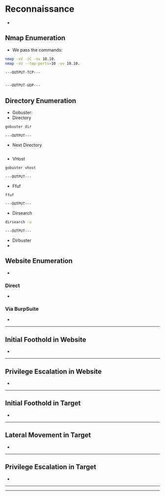 # Reconnaissance
- 
## Nmap Enumeration
- We pass the commands:
```bash
nmap -sV -sC -vv 10.10.
nmap -sU --top-ports=10 -vv 10.10.

---OUTPUT-TCP---


---OUTPUT-UDP---


```

## Directory Enumeration
- Gobuster:
- Directory
```bash
gobuster dir

---OUTPUT---


```
- Next Directory
```bash

```
- VHost
```bash
gobuster vhost

---OUTPUT---


```
- Ffuf
```bash
ffuf

---OUTPUT---


```
- Dirsearch
```bash
dirsearch -u

---OUTPUT---


```
- Dirbuster
- 

## Website Enumeration
- 
### Direct
- 

### Via BurpSuite
- 

--------------
## Initial Foothold in Website
- 

------------
## Privilege Escalation in Website
- 

----------
## Initial Foothold in Target

- 
----------
## Lateral Movement in Target
- 
-----------
## Privilege Escalation in Target
- 
-------
--------